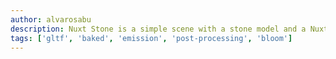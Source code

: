 ```yaml
---
author: alvarosabu
description: Nuxt Stone is a simple scene with a stone model and a Nuxt logo. The scene is rendered with baked lighting and post-processing effects.
tags: ['gltf', 'baked', 'emission', 'post-processing', 'bloom']
---
```


<NuxtStones />
